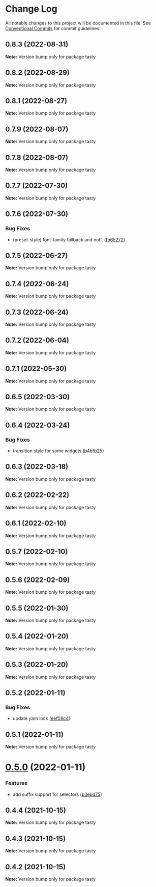 # Change Log

All notable changes to this project will be documented in this file.
See [Conventional Commits](https://conventionalcommits.org) for commit guidelines.

## 0.8.3 (2022-08-31)

**Note:** Version bump only for package tasty





## 0.8.2 (2022-08-29)

**Note:** Version bump only for package tasty





## 0.8.1 (2022-08-27)

**Note:** Version bump only for package tasty

## 0.7.9 (2022-08-07)

**Note:** Version bump only for package tasty

## 0.7.8 (2022-08-07)

**Note:** Version bump only for package tasty

## 0.7.7 (2022-07-30)

**Note:** Version bump only for package tasty

## 0.7.6 (2022-07-30)

### Bug Fixes

- (preset-style) font-family fallback and notf. ([fb65272](https://github.com/OutpostHQ/tasty/commit/fb652720514e75331638be980c85d3cc5f49614b))

## 0.7.5 (2022-06-27)

**Note:** Version bump only for package tasty

## 0.7.4 (2022-06-24)

**Note:** Version bump only for package tasty

## 0.7.3 (2022-06-24)

**Note:** Version bump only for package tasty

## 0.7.2 (2022-06-04)

**Note:** Version bump only for package tasty

## 0.7.1 (2022-05-30)

**Note:** Version bump only for package tasty

## 0.6.5 (2022-03-30)

**Note:** Version bump only for package tasty

## 0.6.4 (2022-03-24)

### Bug Fixes

- transition style for some widgets ([b4bfb25](https://github.com/OutpostHQ/tasty/commit/b4bfb25f989e693374a63dea3e074c2d657efadb))

## 0.6.3 (2022-03-18)

**Note:** Version bump only for package tasty

## 0.6.2 (2022-02-22)

**Note:** Version bump only for package tasty

## 0.6.1 (2022-02-10)

**Note:** Version bump only for package tasty

## 0.5.7 (2022-02-10)

**Note:** Version bump only for package tasty

## 0.5.6 (2022-02-09)

**Note:** Version bump only for package tasty

## 0.5.5 (2022-01-30)

**Note:** Version bump only for package tasty

## 0.5.4 (2022-01-20)

**Note:** Version bump only for package tasty

## 0.5.3 (2022-01-20)

**Note:** Version bump only for package tasty

## 0.5.2 (2022-01-11)

### Bug Fixes

- update yarn lock ([eef08c4](https://github.com/OutpostHQ/tasty/commit/eef08c497e09376966846079465459fc9efa6603))

## 0.5.1 (2022-01-11)

**Note:** Version bump only for package tasty

# [0.5.0](https://github.com/OutpostHQ/tasty/compare/v0.4.4...v0.5.0) (2022-01-11)

### Features

- add suffix support for selectors ([b3ebd75](https://github.com/OutpostHQ/tasty/commit/b3ebd75cefc25ff4325fc72e01db51687bbb1476))

## 0.4.4 (2021-10-15)

**Note:** Version bump only for package tasty

## 0.4.3 (2021-10-15)

**Note:** Version bump only for package tasty

## 0.4.2 (2021-10-15)

**Note:** Version bump only for package tasty
